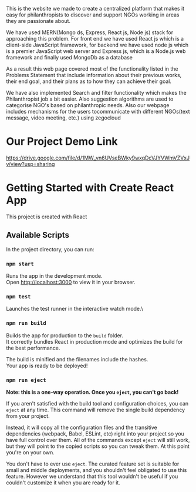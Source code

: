 This is the website we made to create a centralized platform that makes it easy for philanthropists to discover and support NGOs working in areas they are passionate about. 

We have used MERN(Mongo ds, Express, React js, Node js)  stack for approaching this problem. For front end we have used React js  which is a client-side JavaScript framework, for backend we have used node js which is a premier JavaScript web server and Express js, which is a Node.js web framework and finally used MongoDb as a database

As a result this web page covered most of the functionality listed in the Problems Statement that include information about their previous works, their end goal, and their plans as to how they can achieve their goal. 

We have also implemented Search and filter functionality which makes the Philanthropist job a bit easier. Also suggestion algorithms are used to categorise NGO's based on philanthropic needs. Also our webpage includes mechanisms for the users tocommunicate with different NGOs(text message, video meeting, etc.) using zegocloud

# Our Project Demo Link

https://drive.google.com/file/d/1MW_vn6UVseBWky9wxqDcVJYVWmVZVxJv/view?usp=sharing

# Getting Started with Create React App

This project is created with React

## Available Scripts

In the project directory, you can run:

### `npm start`

Runs the app in the development mode.\
Open [http://localhost:3000](http://localhost:3000) to view it in your browser.

### `npm test`

Launches the test runner in the interactive watch mode.\

### `npm run build`

Builds the app for production to the `build` folder.\
It correctly bundles React in production mode and optimizes the build for the best performance.

The build is minified and the filenames include the hashes.\
Your app is ready to be deployed!

### `npm run eject`

**Note: this is a one-way operation. Once you `eject`, you can't go back!**

If you aren't satisfied with the build tool and configuration choices, you can `eject` at any time. This command will remove the single build dependency from your project.

Instead, it will copy all the configuration files and the transitive dependencies (webpack, Babel, ESLint, etc) right into your project so you have full control over them. All of the commands except `eject` will still work, but they will point to the copied scripts so you can tweak them. At this point you're on your own.

You don't have to ever use `eject`. The curated feature set is suitable for small and middle deployments, and you shouldn't feel obligated to use this feature. However we understand that this tool wouldn't be useful if you couldn't customize it when you are ready for it.

